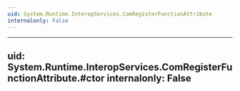 ```yaml
---
uid: System.Runtime.InteropServices.ComRegisterFunctionAttribute
internalonly: False
---
```


---
uid: System.Runtime.InteropServices.ComRegisterFunctionAttribute.#ctor
internalonly: False
---
